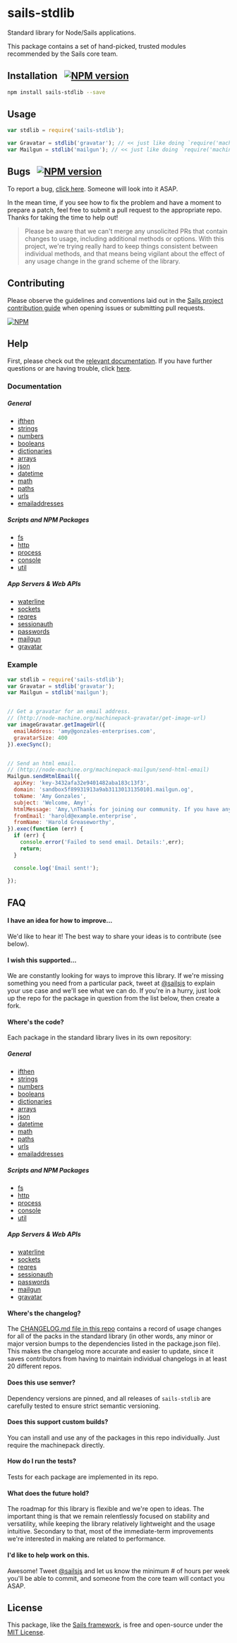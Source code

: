 # sails-stdlib

Standard library for Node/Sails applications.

This package contains a set of hand-picked, trusted modules recommended by the Sails core team.


## Installation &nbsp; [![NPM version](https://badge.fury.io/js/sails-stdlib.svg)](http://npmjs.com/package/sails-stdlib)

```bash
npm install sails-stdlib --save
```


## Usage

```js
var stdlib = require('sails-stdlib');

var Gravatar = stdlib('gravatar'); // << just like doing `require('machinepack-gravatar');`
var Mailgun = stdlib('mailgun'); // << just like doing `require('machinepack-mailgun');`
```


## Bugs &nbsp; [![NPM version](https://badge.fury.io/js/sails-stdlib.svg)](http://npmjs.com/package/sails-stdlib)

To report a bug, [click here](http://sailsjs.com/bugs).  Someone will look into it ASAP.

In the mean time, if you see how to fix the problem and have a moment to prepare a patch, feel free to submit a pull request to the appropriate repo.  Thanks for taking the time to help out!

> Please be aware that we can't merge any unsolicited PRs that contain changes to usage, including additional methods or options.
> With this project, we're trying really hard to keep things consistent between individual methods, and that means being
> vigilant about the effect of any usage change in the grand scheme of the library.


## Contributing

Please observe the guidelines and conventions laid out in the [Sails project contribution guide](http://sailsjs.com/contribute) when opening issues or submitting pull requests.

[![NPM](https://nodei.co/npm/sails-stdlib.png?downloads=true)](http://npmjs.com/package/sails-stdlib)



## Help

First, please check out the [relevant documentation](#documentation).  If you have further questions or are having trouble, click [here](http://sailsjs.com/support).


### Documentation

##### General
- [ifthen](http://node-machine.org/machinepack-ifthen)
- [strings](http://node-machine.org/machinepack-strings)
- [numbers](http://node-machine.org/machinepack-numbers)
- [booleans](http://node-machine.org/machinepack-booleans)
- [dictionaries](http://node-machine.org/machinepack-dictionaries)
- [arrays](http://node-machine.org/machinepack-arrays)
- [json](http://node-machine.org/machinepack-json)
- [datetime](http://node-machine.org/machinepack-datetime/)
- [math](http://node-machine.org/machinepack-math)
- [paths](http://node-machine.org/machinepack-paths)
- [urls](http://node-machine.org/machinepack-urls)
- [emailaddresses](http://node-machine.org/machinepack-emailaddresses)

##### Scripts and NPM Packages
- [fs](http://node-machine.org/machinepack-fs)
- [http](http://node-machine.org/machinepack-http)
- [process](http://node-machine.org/machinepack-process)
- [console](http://node-machine.org/machinepack-console)
- [util](http://node-machine.org/machinepack-util)

##### App Servers & Web APIs
- [waterline](http://node-machine.org/machinepack-waterline)
- [sockets](http://node-machine.org/machinepack-sockets)
- [reqres](http://node-machine.org/machinepack-reqres)
- [sessionauth](http://node-machine.org/machinepack-sessionauth)
- [passwords](http://node-machine.org/machinepack-passwords)
- [mailgun](http://node-machine.org/machinepack-mailgun)
- [gravatar](http://node-machine.org/machinepack-gravatar)



### Example

```js
var stdlib = require('sails-stdlib');
var Gravatar = stdlib('gravatar');
var Mailgun = stdlib('mailgun');


// Get a gravatar for an email address.
// (http://node-machine.org/machinepack-gravatar/get-image-url)
var imageGravatar.getImageUrl({
  emailAddress: 'amy@gonzales-enterprises.com',
  gravatarSize: 400
}).execSync();


// Send an html email.
// (http://node-machine.org/machinepack-mailgun/send-html-email)
Mailgun.sendHtmlEmail({
  apiKey: 'key-3432afa32e9401482aba183c13f3',
  domain: 'sandbox5f89931913a9ab31130131350101.mailgun.og',
  toName: 'Amy Gonzales',
  subject: 'Welcome, Amy!',
  htmlMessage: 'Amy,\nThanks for joining our community. If you have any questions, please don\'t hesitate to send them our way. Feel free to reply to this email directly.\n\nSincerely,\nThe Management',
  fromEmail: 'harold@example.enterprise',
  fromName: 'Harold Greaseworthy',
}).exec(function (err) {
  if (err) {
    console.error('Failed to send email. Details:',err);
    return;
  }

  console.log('Email sent!');

});
```



## FAQ


#### I have an idea for how to improve...

We'd like to hear it!  The best way to share your ideas is to contribute (see below).


#### I wish this supported...

We are constantly looking for ways to improve this library. If we're missing something you need from a particular pack,
tweet at [@sailsjs](https://twitter.com/sailsjs) to explain your use case and we'll see what we can do.
If you're in a hurry, just look up the repo for the package in question from the list below, then create a fork.


#### Where's the code?

Each package in the standard library lives in its own repository:

##### General
- [ifthen](https://github.com/treelinehq/machinepack-ifthen)
- [strings](https://github.com/treelinehq/machinepack-strings)
- [numbers](https://github.com/treelinehq/machinepack-numbers)
- [booleans](https://github.com/treelinehq/machinepack-booleans)
- [dictionaries](https://github.com/treelinehq/machinepack-dictionaries)
- [arrays](https://github.com/treelinehq/machinepack-arrays)
- [json](https://github.com/treelinehq/machinepack-json)
- [datetime](https://github.com/sgress454/machinepack-datetime/)
- [math](https://github.com/treelinehq/machinepack-math)
- [paths](https://github.com/treelinehq/machinepack-paths)
- [urls](https://github.com/mikermcneil/machinepack-urls)
- [emailaddresses](https://github.com/mikermcneil/machinepack-emailaddresses)

##### Scripts and NPM Packages
- [fs](https://github.com/mikermcneil/machinepack-fs)
- [http](https://github.com/mikermcneil/machinepack-http)
- [process](https://github.com/treelinehq/machinepack-process)
- [console](https://github.com/treelinehq/machinepack-console)
- [util](https://github.com/treelinehq/machinepack-util)

##### App Servers & Web APIs
- [waterline](https://github.com/treelinehq/machinepack-waterline)
- [sockets](https://github.com/sgress454/machinepack-sockets)
- [reqres](https://github.com/mikermcneil/machinepack-reqres)
- [sessionauth](https://github.com/treelinehq/machinepack-sessionauth)
- [passwords](https://github.com/mikermcneil/machinepack-passwords)
- [mailgun](https://github.com/particlebanana/machinepack-mailgun)
- [gravatar](https://github.com/irlnathan/machinepack-gravatar)


#### Where's the changelog?

The [CHANGELOG.md file in this repo](./CHANGELOG.md) contains a record of usage changes for all of the packs in the standard library (in other words, any minor or major version bumps to the dependencies listed in the package.json file).  This makes the changelog more accurate and easier to update, since it saves contributors from having to maintain individual changelogs in at least 20 different repos.


#### Does this use semver?

Dependency versions are pinned, and all releases of `sails-stdlib` are carefully tested to ensure strict semantic versioning.


#### Does this support custom builds?

You can install and use any of the packages in this repo individually.  Just require the machinepack directly.


#### How do I run the tests?

Tests for each package are implemented in its repo.


#### What does the future hold?

The roadmap for this library is flexible and we're open to ideas.  The important thing is that we remain relentlessly focused on stability and versatility,
while keeping the library relatively lightweight and the usage intuitive.  Secondary to that, most of the immediate-term
improvements we're interested in making are related to performance.


#### I'd like to help work on this.

Awesome!  Tweet [@sailsjs](https://twitter.com/sailsjs) and let us know the minimum # of hours per week you'll
be able to commit, and someone from the core team will contact you ASAP.


## License

This package, like the [Sails framework](http://sailsjs.com), is free and open-source under the [MIT License](http://sailsjs.com/license).
